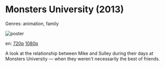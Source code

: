 # Monsters University (2013)

Genres: animation, family

![poster](http://image.tmdb.org/t/p/w500/a05xQU9huY3P5uurLcGGHmsf2Vh.jpg)

en:
  [720p](magnet:?xt=urn:btih:EC588087D7604EAE3B840560E6659D57A89B230E&tr=udp://glotorrents.pw:6969/announce&tr=udp://tracker.opentrackr.org:1337/announce&tr=udp://torrent.gresille.org:80/announce&tr=udp://tracker.openbittorrent.com:80&tr=udp://tracker.coppersurfer.tk:6969&tr=udp://tracker.leechers-paradise.org:6969&tr=udp://p4p.arenabg.ch:1337&tr=udp://tracker.internetwarriors.net:1337)
  [1080p](magnet:?xt=urn:btih:905A72182BBEB603F5C57E834522460434D28B94&tr=udp://glotorrents.pw:6969/announce&tr=udp://tracker.opentrackr.org:1337/announce&tr=udp://torrent.gresille.org:80/announce&tr=udp://tracker.openbittorrent.com:80&tr=udp://tracker.coppersurfer.tk:6969&tr=udp://tracker.leechers-paradise.org:6969&tr=udp://p4p.arenabg.ch:1337&tr=udp://tracker.internetwarriors.net:1337)
  


A look at the relationship between Mike and Sulley during their days at Monsters University — when they weren't necessarily the best of friends.